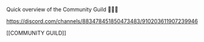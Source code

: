 Quick overview of the Community Guild 👩‍🤝‍👨

https://discord.com/channels/883478451850473483/910203611907239946

[[COMMUNITY GUILD]]